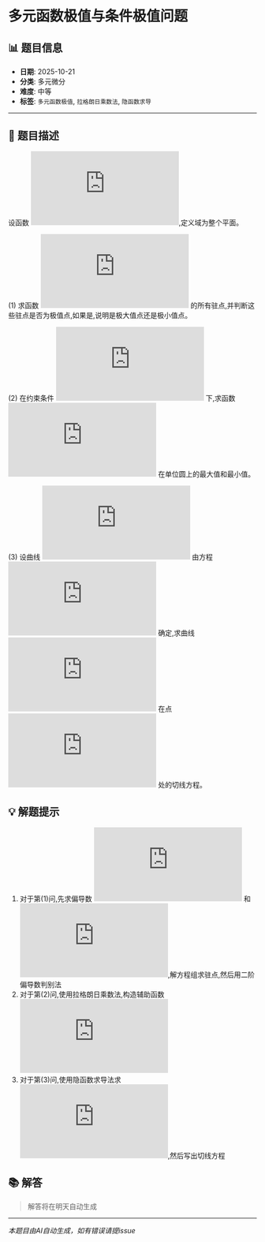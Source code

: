 # 多元函数极值与条件极值问题

## 📊 题目信息

- **日期**: 2025-10-21
- **分类**: 多元微分
- **难度**: 中等
- **标签**: `多元函数极值`, `拉格朗日乘数法`, `隐函数求导`

---

## 📝 题目描述

设函数 ![equation](https://latex.codecogs.com/svg.latex?f(x%2C%20y)%20%3D%20x%5E3%20%2B%20y%5E3%20-%203xy),定义域为整个平面。

(1) 求函数 ![equation](https://latex.codecogs.com/svg.latex?f(x%2C%20y)) 的所有驻点,并判断这些驻点是否为极值点,如果是,说明是极大值点还是极小值点。

(2) 在约束条件 ![equation](https://latex.codecogs.com/svg.latex?x%5E2%20%2B%20y%5E2%20%3D%201) 下,求函数 ![equation](https://latex.codecogs.com/svg.latex?f(x%2C%20y)) 在单位圆上的最大值和最小值。

(3) 设曲线 ![equation](https://latex.codecogs.com/svg.latex?C) 由方程 ![equation](https://latex.codecogs.com/svg.latex?x%5E3%20%2B%20y%5E3%20-%203xy%20%3D%200) 确定,求曲线 ![equation](https://latex.codecogs.com/svg.latex?C) 在点 ![equation](https://latex.codecogs.com/svg.latex?(1%2C%201)) 处的切线方程。

## 💡 解题提示

1. 对于第(1)问,先求偏导数 ![equation](https://latex.codecogs.com/svg.latex?f_x) 和 ![equation](https://latex.codecogs.com/svg.latex?f_y),解方程组求驻点,然后用二阶偏导数判别法
2. 对于第(2)问,使用拉格朗日乘数法,构造辅助函数 ![equation](https://latex.codecogs.com/svg.latex?F(x%2C%20y%2C%20%5Clambda)%20%3D%20f(x%2C%20y)%20%2B%20%5Clambda(1%20-%20x%5E2%20-%20y%5E2))
3. 对于第(3)问,使用隐函数求导法求 ![equation](https://latex.codecogs.com/svg.latex?%5Cfrac%7Bdy%7D%7Bdx%7D),然后写出切线方程

## 📚 解答

> 解答将在明天自动生成

---

*本题目由AI自动生成，如有错误请提issue*
